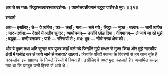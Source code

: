 **अथ ते क्व गता: सिद्धाश्चत्वारश्चारुदर्शना: ।** **व्यामोचयन्नीयमानं बद्ध्वा पाशैरधो भुव: ॥ ३१॥** 

**शब्दार्थ** 

**अथ—** **इसलिए** **; ते—** **वे व्यक्ति** **; क्व—** **कहाँ** **; गता:—** **चले गये** **; सिद्धा:—** **मुक्त** **; चत्वार:—** **चारों व्यक्ति** **; चारु-दर्शना:—** **देखने में अतीव सुन्दर** **; व्यामोचयन्—** **उन्होंने छोड़ दिया** **; नीयमानम्—** **ले जाये जा रहे मुझे** **; बद्ध्वा—** **बन्दी बनाकर** **;** **पाशै:—** **रस्सियों से** **; अध: भुव:—** **नीचे नरक क्षेत्र को।** **.** 

**और वे मुक्त तथा अति सुन्दर चार पुरुष कहाँ चले गये जिन्होंने मुझे बन्धन से मुक्त** **किया और मुझे नारकीय क्षेत्रों में घसीट कर ले जाये जाने से बचाया?** **तात्पर्य :** जैसाकि पाँचवें स्कन्ध के विवरणों से हम जान चुके हैं नरकलोक इस ब्रह्माण्ड के निचले हिस्सों में स्थित हैं। इसीलिए वे *अधो भुव:* कहलाते हैं। अजामिल समझ गया था कि यमदूत उसी हिस्से से आये थे।  